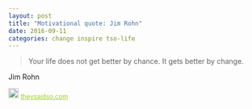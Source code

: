 ```yaml
---
layout: post
title: "Motivational quote: Jim Rohn"
date: 2016-09-11
categories: change inspire tso-life
---
```

> Your life does not get better by chance. It gets better by change.

Jim Rohn

<span style="z-index:50;font-size:0.9em;"><img src="https://theysaidso.com/branding/theysaidso.png" height="20" width="20" alt="theysaidso.com"/><a href="https://theysaidso.com" title="Powered by quotes from theysaidso.com" style="color: #9fcc25; margin-left: 4px; vertical-align: middle;">theysaidso.com</a></span>
